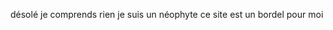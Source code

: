 désolé je comprends rien je suis un néophyte ce site est un bordel pour moi

<!---
corbaud/corbaud is a ✨ special ✨ repository because its `README.md` (this file) appears on your GitHub profile.
You can click the Preview link to take a look at your changes.
--->
